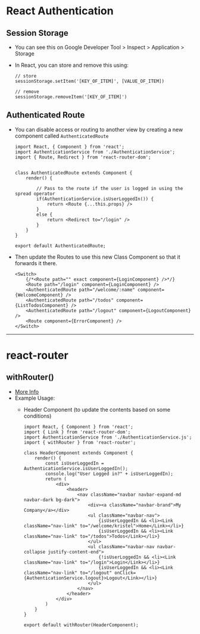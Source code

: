# React Authentication

## Session Storage

* You can see this on Google Developer Tool > Inspect > Application > Storage
* In React, you can store and remove this using: 

    ```
    // store
    sessionStorage.setItem('[KEY_OF_ITEM]', [VALUE_OF_ITEM])

    // remove
    sessionStorage.removeItem('[KEY_OF_ITEM]')
    ```

## Authenticated Route

* You can disable access or routing to another view by creating a new component called `AuthenticatedRoute`

    ```
    import React, { Component } from 'react';
    import AuthenticationService from './AuthenticationService';
    import { Route, Redirect } from 'react-router-dom';


    class AuthenticatedRoute extends Component {
        render() {

            // Pass to the route if the user is logged in using the spread operator
            if(AuthenticationService.isUserLoggedIn()) {
                return <Route {...this.props} />
            }
            else {
                return <Redirect to="/login" />
            }
        }
    }

    export default AuthenticatedRoute;
    ```
* Then update the Routes to use this new Class Component so that it forwards it there.

    ```
    <Switch>
        {/*<Route path="" exact component={LoginComponent} />*/}
        <Route path="/login" component={LoginComponent} />
        <AuthenticatedRoute path="/welcome/:name" component={WelcomeComponent} />
        <AuthenticatedRoute path="/todos" component={ListTodosComponent} />
        <AuthenticatedRoute path="/logout" component={LogoutComponent} />
        <Route component={ErrorComponent} />
    </Switch>
    ```

---

# react-router

## withRouter()

* [More Info](https://reactrouter.com/web/api/withRouter)
* Example Usage:
    * Header Component (to update the contents based on some conditions)
    
        ```
        import React, { Component } from 'react';
        import { Link } from 'react-router-dom';
        import AuthenticationService from './AuthenticationService.js';
        import { withRouter } from 'react-router';

        class HeaderComponent extends Component {
            render() {
                const isUserLoggedIn = AuthenticationService.isUserLoggedIn();
                console.log("User Logged in?" + isUserLoggedIn);
                return (
                    <div>
                        <header>
                            <nav className="navbar navbar-expand-md navbar-dark bg-dark">
                                <div><a className="navbar-brand">My Company</a></div>
                                <ul className="navbar-nav">
                                    {isUserLoggedIn && <li><Link className="nav-link" to="/welcome/kristel">Home</Link></li>}
                                    {isUserLoggedIn && <li><Link className="nav-link" to="/todos">Todos</Link></li>}
                                </ul>
                                <ul className="navbar-nav navbar-collapse justify-content-end">
                                    {!isUserLoggedIn && <li><Link className="nav-link" to="/login">Login</Link></li>}
                                    {isUserLoggedIn && <li><Link className="nav-link" to="/logout" onClick={AuthenticationService.logout}>Logout</Link></li>}
                                </ul>
                            </nav>
                        </header>
                    </div>
                )
            }
        }

        export default withRouter(HeaderComponent);
        ```